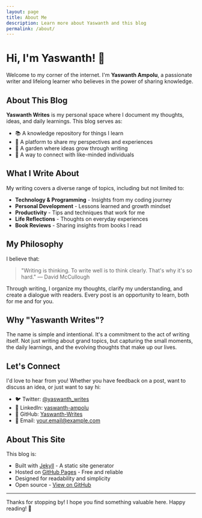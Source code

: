```yaml
---
layout: page
title: About Me
description: Learn more about Yaswanth and this blog
permalink: /about/
---
```


# Hi, I'm Yaswanth! 👋

Welcome to my corner of the internet. I'm **Yaswanth Ampolu**, a passionate writer and lifelong learner who believes in the power of sharing knowledge.

## About This Blog

**Yaswanth Writes** is my personal space where I document my thoughts, ideas, and daily learnings. This blog serves as:

- 📚 A knowledge repository for things I learn
- 💭 A platform to share my perspectives and experiences
- 🌱 A garden where ideas grow through writing
- 🤝 A way to connect with like-minded individuals

## What I Write About

My writing covers a diverse range of topics, including but not limited to:

- **Technology & Programming** - Insights from my coding journey
- **Personal Development** - Lessons learned and growth mindset
- **Productivity** - Tips and techniques that work for me
- **Life Reflections** - Thoughts on everyday experiences
- **Book Reviews** - Sharing insights from books I read

## My Philosophy

I believe that:

> "Writing is thinking. To write well is to think clearly. That's why it's so hard."
> — David McCullough

Through writing, I organize my thoughts, clarify my understanding, and create a dialogue with readers. Every post is an opportunity to learn, both for me and for you.

## Why "Yaswanth Writes"?

The name is simple and intentional. It's a commitment to the act of writing itself. Not just writing about grand topics, but capturing the small moments, the daily learnings, and the evolving thoughts that make up our lives.

## Let's Connect

I'd love to hear from you! Whether you have feedback on a post, want to discuss an idea, or just want to say hi:

- 🐦 Twitter: [@yaswanth_writes](https://twitter.com/yaswanth_writes)
- 💼 LinkedIn: [yaswanth-ampolu](https://linkedin.com/in/yaswanth-ampolu)
- 🐙 GitHub: [Yaswanth-Writes](https://github.com/Yaswanth-Writes)
- 📧 Email: your.email@example.com

## About This Site

This blog is:

- Built with [Jekyll](https://jekyllrb.com/) - A static site generator
- Hosted on [GitHub Pages](https://pages.github.com/) - Free and reliable
- Designed for readability and simplicity
- Open source - [View on GitHub](https://github.com/Yaswanth-Writes/yaswanth-writes.github.io)

---

Thanks for stopping by! I hope you find something valuable here. Happy reading! 📖
